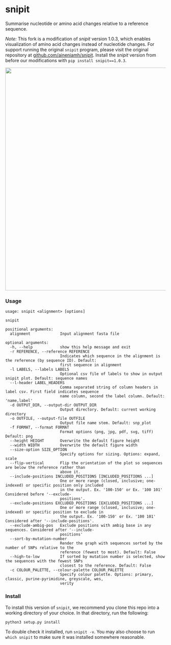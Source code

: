 # snipit
Summarise nucleotide or amino acid changes relative to a reference sequence. 

_Note:_ This fork is a modification of _snipit_ version 1.0.3, which enables visualization of amino acid changes instead of nucleotide changes. For support running the original `snipit` program, please visit the original repository at [github.com/aineniamh/snipit](https://github.com/aineniamh/snipit). Install the _snipit_ version from before our modifications with `pip install snipit==1.0.3`.


<img src="./docs/genome_graph.png" width="700">

### Usage
```
usage: snipit <alignment> [options]

snipit

positional arguments:
  alignment             Input alignment fasta file

optional arguments:
  -h, --help            show this help message and exit
  -r REFERENCE, --reference REFERENCE
                        Indicates which sequence in the alignment is the reference (by sequence ID). Default:
                        first sequence in alignment
  -l LABELS, --labels LABELS
                        Optional csv file of labels to show in output snipit plot. Default: sequence names
  --l-header LABEL_HEADERS
                        Comma separated string of column headers in label csv. First field indicates sequence
                        name column, second the label column. Default: 'name,label'
  -d OUTPUT_DIR, --output-dir OUTPUT_DIR
                        Output directory. Default: current working directory
  -o OUTFILE, --output-file OUTFILE
                        Output file name stem. Default: snp_plot
  -f FORMAT, --format FORMAT
                        Format options (png, jpg, pdf, svg, tiff) Default: png
  --height HEIGHT       Overwrite the default figure height
  --width WIDTH         Overwrite the default figure width
  --size-option SIZE_OPTION
                        Specify options for sizing. Options: expand, scale
  --flip-vertical       Flip the orientation of the plot so sequences are below the reference rather than
                        above it.
  --include-positions INCLUDED_POSITIONS [INCLUDED_POSITIONS ...]
                        One or more range (closed, inclusive; one-indexed) or specific position only included
                        in the output. Ex. '100-150' or Ex. '100 101' Considered before '--exclude-
                        positions'.
  --exclude-positions EXCLUDED_POSITIONS [EXCLUDED_POSITIONS ...]
                        One or more range (closed, inclusive; one-indexed) or specific position to exclude in
                        the output. Ex. '100-150' or Ex. '100 101' Considered after '--include-positions'.
  --exclude-ambig-pos   Exclude positions with ambig base in any sequences. Considered after '--include-
                        positions'
  --sort-by-mutation-number
                        Render the graph with sequences sorted by the number of SNPs relative to the
                        reference (fewest to most). Default: False
  --high-to-low         If sorted by mutation number is selected, show the sequences with the fewest SNPs
                        closest to the reference. Default: False
  -c COLOUR_PALETTE, --colour-palette COLOUR_PALETTE
                        Specify colour palette. Options: primary, classic, purine-pyrimidine, greyscale, wes,
                        verity
```

### Install

To install this version of `snipit`, we recommend you clone this repo into a working directory of your choice. In that directory, run the following:

```
python3 setup.py install
```

To double check it installed, run `snipit -v`. You may also choose to run `which snipit` to make sure it was installed somewhere reasonable.
